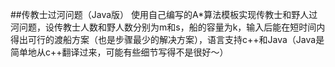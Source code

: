 ##传教士过河问题（Java版）
使用自己编写的A*算法模板实现传教士和野人过河问题，设传教士人数和野人数分别为m和s，船的容量为k，输入后能在短时间内得出可行的渡船方案（也是步骤最少的解决方案），语言支持c++和Java（Java是简单地从c++翻译过来，可能有些细节写得不是很好～）